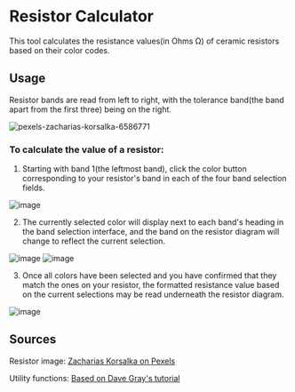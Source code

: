 # Resistor Calculator

This tool calculates the resistance values(in Ohms Ω) of ceramic resistors based on their color codes.  


## Usage

Resistor bands are read from left to right, with the tolerance band(the band apart from the first three) being on the right. 

![pexels-zacharias-korsalka-6586771](https://user-images.githubusercontent.com/90017825/202938307-8f376fd3-f423-4447-9613-266e722ee20d.jpg)

### To calculate the value of a resistor: 

1. Starting with band 1(the leftmost band), click the color button corresponding to your resistor's band in each of the four band selection fields. 

![image](https://user-images.githubusercontent.com/90017825/202939979-24871aee-c02a-4ab6-986b-a68a4667b381.png)

2. The currently selected color will display next to each band's heading in the band selection interface, and the band on the resistor diagram will change to reflect the current selection. 

![image](https://user-images.githubusercontent.com/90017825/202940099-76921eb2-041e-4ea8-a033-c7159b80c7b8.png)
![image](https://user-images.githubusercontent.com/90017825/202940270-1ce24df3-52b6-4ee6-b9dd-7a0c99541952.png)


3. Once all colors have been selected and you have confirmed that they match the ones on your resistor, the formatted resistance value based on the current selections may be read underneath the resistor diagram. 

![image](https://user-images.githubusercontent.com/90017825/202940183-3bfbb5e1-c202-4f68-8f9c-883f9745caa7.png)

 
 ## Sources
 
Resistor image: [Zacharias Korsalka on Pexels](https://www.pexels.com/photo/resistor-and-steel-wire-6586771/)

Utility functions: [Based on Dave Gray's tutorial](https://www.pexels.com/photo/resistor-and-steel-wire-6586771/)
